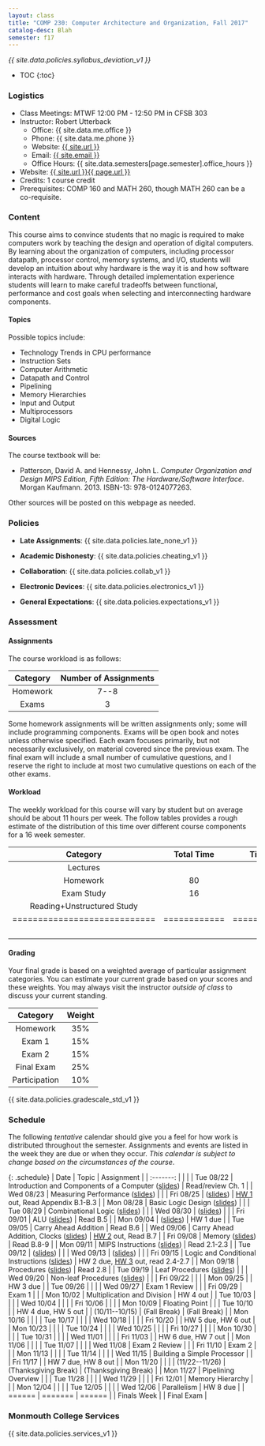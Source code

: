 ```yaml
---
layout: class
title: "COMP 230: Computer Architecture and Organization, Fall 2017"
catalog-desc: Blah
semester: f17
---
```


*{{ site.data.policies.syllabus_deviation_v1 }}*

* TOC
{:toc}

### Logistics

* Class Meetings: MTWF 12:00 PM - 12:50 PM in CFSB 303
* Instructor: Robert Utterback
  * Office: {{ site.data.me.office }}
  * Phone: {{ site.data.me.phone }}
  * Website: <a href="{{ site.url }}">{{ site.url }}</a>
  * Email: <a href="mailto:{{ site.email }}">{{ site.email }}</a>
  * Office Hours: {{ site.data.semesters[page.semester].office_hours }}
* Website: <a href="{{ site.url }}{{ page.url }}">{{ site.url }}{{ page.url }}</a>
* Credits: 1 course credit
* Prerequisites: COMP 160 and MATH 260, though MATH 260 can be a co-requisite.

### Content

This course aims to convince students that no magic is required to
make computers work by teaching the design and operation of digital
computers. By learning about the organization of computers, including
processor datapath, processor control, memory systems, and I/O,
students will develop an intuition about why hardware is the way it is
and how software interacts with hardware. Through detailed
implementation experience students will learn to make careful
tradeoffs between functional, performance and cost goals when
selecting and interconnecting hardware components.

#### Topics

Possible topics include:

* Technology Trends in CPU performance
* Instruction Sets
* Computer Arithmetic
* Datapath and Control
* Pipelining
* Memory Hierarchies
* Input and Output
* Multiprocessors
* Digital Logic

#### Sources

The course textbook will be:

* Patterson, David A. and Hennessy, John L. *Computer Organization and
Design MIPS Edition, Fifth Edition: The Hardware/Software
Interface*. Morgan Kaufmann. 2013. ISBN-13: 978-0124077263.

Other sources will be posted on this webpage as needed.

### Policies

* **Late Assignments**: {{ site.data.policies.late_none_v1 }}

* **Academic Dishonesty**: {{ site.data.policies.cheating_v1 }}

* **Collaboration**: {{ site.data.policies.collab_v1 }}

* **Electronic Devices**: {{ site.data.policies.electronics_v1 }}

* **General Expectations**: {{ site.data.policies.expectations_v1 }}

### Assessment

#### Assignments

The course workload is as follows:

| Category | Number of Assignments |
| :-----:  |             :-------: |
| Homework |                  7--8 |
| Exams    |                     3 |

Some homework assignments will be written assignments only; some will
include programming components. Exams will be open book and notes
unless otherwise specified. Each exam focuses primarily, but not
necessarily exclusively, on material covered since the previous
exam. The final exam will include a small number of cumulative
questions, and I reserve the right to include at most two cumulative
questions on each of the other exams.

#### Workload

The weekly workload for this course will vary by student but on
average should be about 11 hours per week. The follow tables provides
a rough estimate of the distribution of this time over different
course components for a 16 week semester.

| Category                     | Total Time   |     Time/week (hours) |
| :-----:                      | :-------:    |   :-----------------: |
| Lectures                     |              |                     3 |
| Homework                     | 80           |                     5 |
| Exam Study                   | 16           |                     1 |
| Reading+Unstructured Study   |              |                     2 |
| ============================ | ============ | ===================== |
|                              |              |                    11 |

#### Grading

Your final grade is based on a weighted average of particular
assignment categories. You can estimate your current grade based on
your scores and these weights. You may always visit the instructor
*outside of class* to discuss your current standing.

| Category      |    Weight |
| :-----:       | :-------: |
| Homework      |       35% |
| Exam 1        |       15% |
| Exam 2        |       15% |
| Final Exam    |       25% |
| Participation |       10% |

{{ site.data.policies.gradescale_std_v1 }}

### Schedule
The following *tentative* calendar should give you a feel for how work is
distributed throughout the semester. Assignments and events are listed
in the week they are due or when they occur. *This calendar is subject
to change based on the circumstances of the course*.

{: .schedule}
| Date           | Topic                                                            | Assignment                                    |
| :-------:      |                                                                  |                                               |
| Tue 08/22      | Introduction and Components of a Computer ([slides](./L01.pptx)) | Read/review Ch. 1                             |
| Wed 08/23      | Measuring Performance ([slides](./L02.pptx))                     |                                               |
| Fri 08/25      | ([slides](./L03.pptx))                                           | [HW 1](./hw1.pdf) out, Read Appendix B.1-B.3  |
| Mon 08/28      | Basic Logic Design ([slides](./L04.pptx))                        |                                               |
| Tue 08/29      | Combinational Logic ([slides](L05.pptx))                         |                                               |
| Wed 08/30      | ([slides](L06.pptx))                                             |                                               |
| Fri 09/01      | ALU ([slides](L07.pptx))                                         | Read B.5                                      |
| Mon 09/04      | ([slides](L08.pptx))                                             | HW 1 due                                      |
| Tue 09/05      | Carry Ahead Addition                                             | Read B.6                                      |
| Wed 09/06      | Carry Ahead Addition, Clocks ([slides](L09-10.pptx))             | [HW 2](./hw2.pdf) out, Read B.7               |
| Fri 09/08      | Memory ([slides](L11.pptx))                                      | Read B.8-9                                    |
| Mon 09/11      | MIPS Instructions ([slides](L12.pptx))                           | Read 2.1-2.3                                  |
| Tue 09/12      | ([slides](L13.pptx))                                             |                                               |
| Wed 09/13      | ([slides](L14.pptx))                                             |                                               |
| Fri 09/15      | Logic and Conditional Instructions ([slides](L15.pptx))          | HW 2 due, [HW 3](./hw3.pdf) out, read 2.4-2.7 |
| Mon 09/18      | Procedures ([slides](L16.pptx))                                  | Read 2.8                                      |
| Tue 09/19      | Leaf Procedures ([slides](L17.pptx))                             |                                               |
| Wed 09/20      | Non-leaf Procedures ([slides](L18.pptx))                         |                                               |
| Fri 09/22      |                                                                  |                                               |
| Mon 09/25      |                                                                  | HW 3 due                                      |
| Tue 09/26      |                                                                  |                                               |
| Wed 09/27      | Exam 1  Review                                                   |                                               |
| Fri 09/29      | Exam 1                                                           |                                               |
| Mon 10/02      | Multiplication and Division                                      | HW 4 out                                      |
| Tue 10/03      |                                                                  |                                               |
| Wed 10/04      |                                                                  |                                               |
| Fri 10/06      |                                                                  |                                               |
| Mon 10/09      | Floating Point                                                   |                                               |
| Tue 10/10      |                                                                  | HW 4 due, HW 5 out                            |
| (10/11--10/15) | (Fall Break)                                                     | (Fall Break)                                  |
| Mon 10/16      |                                                                  |                                               |
| Tue 10/17      |                                                                  |                                               |
| Wed 10/18      |                                                                  |                                               |
| Fri 10/20      |                                                                  | HW 5 due, HW 6 out                            |
| Mon 10/23      |                                                                  |                                               |
| Tue 10/24      |                                                                  |                                               |
| Wed 10/25      |                                                                  |                                               |
| Fri 10/27      |                                                                  |                                               |
| Mon 10/30      |                                                                  |                                               |
| Tue 10/31      |                                                                  |                                               |
| Wed 11/01      |                                                                  |                                               |
| Fri 11/03      |                                                                  | HW 6 due, HW 7 out                            |
| Mon 11/06      |                                                                  |                                               |
| Tue 11/07      |                                                                  |                                               |
| Wed 11/08      | Exam 2 Review                                                    |                                               |
| Fri 11/10      | Exam 2                                                           |                                               |
| Mon 11/13      |                                                                  |                                               |
| Tue 11/14      |                                                                  |                                               |
| Wed 11/15      | Building a Simple Processor                                      |                                               |
| Fri 11/17      |                                                                  | HW 7 due, HW 8 out                            |
| Mon 11/20      |                                                                  |                                               |
| (11/22--11/26) | (Thanksgiving Break)                                             | (Thanksgiving Break)                          |
| Mon 11/27      | Pipelining Overview                                              |                                               |
| Tue 11/28      |                                                                  |                                               |
| Wed 11/29      |                                                                  |                                               |
| Fri 12/01      | Memory Hierarchy                                                 |                                               |
| Mon 12/04      |                                                                  |                                               |
| Tue 12/05      |                                                                  |                                               |
| Wed 12/06      | Parallelism                                                      | HW 8 due                                      |
| ======         | =======                                                          | ======                                        |
| Finals Week    |                                                                  | Final Exam                                    |

### Monmouth College Services

{{ site.data.policies.services_v1 }}

<!-- Local Variables: -->
<!-- eval: (orgtbl-mode) -->
<!-- End: -->
